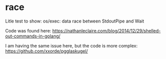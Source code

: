 # race
Litle test to show: os/exec: data race between StdoutPipe and Wait

Code was found here: https://nathanleclaire.com/blog/2014/12/29/shelled-out-commands-in-golang/

I am having the same issue here, but the code is more complex: https://github.com/xxorde/pgglaskugel/
